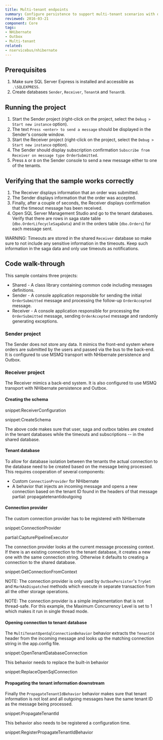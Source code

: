 ```yaml
---
title: Multi-tenant endpoints
summary: Configure persistence to support multi-tenant scenarios with database-per-tenant isolation.
reviewed: 2016-03-21
component: Core
tags:
- NHibernate
- Outbox
- Multi-tenant
related:
- nservicebus/nhibernate
---
```


## Prerequisites

 1. Make sure SQL Server Express is installed and accessible as `.\SQLEXPRESS`.
 1. Create databases `Sender`, `Receiver`, `TenantA` and `TenantB`.


## Running the project

 1. Start the Sender project (right-click on the project, select the `Debug > Start new instance` option).
 1. The text `Press <enter> to send a message` should be displayed in the Sender's console window.
 1. Start the Receiver project (right-click on the project, select the `Debug > Start new instance` option).
 1. The Sender should display subscription confirmation `Subscribe from Receiver on message type OrderSubmitted`.
 1. Press `A` or `B` on the Sender console to send a new message either to one of the tenants.


## Verifying that the sample works correctly

 1. The Receiver displays information that an order was submitted.
 1. The Sender displays information that the order was accepted.
 1. Finally, after a couple of seconds, the Receiver displays confirmation that the timeout message has been received.
 1. Open SQL Server Management Studio and go to the tenant databases. Verify that there are rows in saga state table (`dbo.OrderLifecycleSagaData`) and in the orders table (`dbo.Orders`) for each message sent.

WARNING: Timeouts are stored in the shared `Receiver` database so make sure to not include any sensitive information in the timeouts. Keep such information in the saga data and only use timeouts as notifications.


## Code walk-through

This sample contains three projects:

 * Shared - A class library containing common code including messages definitions.
 * Sender - A console application responsible for sending the initial `OrderSubmitted` message and processing the follow-up `OrderAccepted` message.
 * Receiver - A console application responsible for processing the `OrderSubmitted` message, sending `OrderAccepted` message and randomly generating exceptions.


### Sender project

The Sender does not store any data. It mimics the front-end system where orders are submitted by the users and passed via the bus to the back-end. It is configured to use MSMQ transport with NHibernate persistence and Outbox.


### Receiver project

The Receiver mimics a back-end system. It is also configured to use MSMQ transport with NHibernate persistence and Outbox.


#### Creating the schema

snippet:ReceiverConfiguration

snippet:CreateSchema

The above code makes sure that user, saga and outbox tables are created in the tenant databases while the timeouts and subscriptions -- in the shared database.


#### Tenant database

To allow for database isolation between the tenants the actual connection to the database need to be created based on the message being processed. This requires cooperation of several components:

 * Custom `ConnectionProvider` for NHibernate
 * A behavior that injects an incoming message and opens a new connection based on the tenant ID found in the headers of that message
partial: propagatetenantidoutgoing


#### Connection provider

The custom connection provider has to be registered with NHibernate

snippet:ConnectionProvider

partial:CapturePipelineExecutor

The connection provider looks at the current message processing context. If there is an existing connection to the tenant database, it creates a new one with the same connection string. Otherwise it defaults to creating a connection to the shared database.

snippet:GetConnectionFromContext

NOTE: The connection provider is only used by `OutboxPersister`'s `TryGet` and `MarkAsDispatched` methods which execute in separate transaction from all the other storage operations.

NOTE: The connection provider is a simple implementation that is not thread-safe. For this example, the Maximum Concurrency Level is set to 1 which makes it run in single thread mode.

#### Opening connection to tenant database

The `MultiTenantOpenSqlConnectionBehavior` behavior extracts the `TenantId` header from the incoming message and looks up the matching connection string in the app.config file.

snippet:OpenTenantDatabaseConnection

This behavior needs to replace the built-in behavior

snippet:ReplaceOpenSqlConnection


#### Propagating the tenant information downstream

Finally the `PropagateTenantIdBehavior` behavior makes sure that tenant information is not lost and all outgoing messages have the same tenant ID as the message being processed.

snippet:PropagateTenantId

This behavior also needs to be registered a configuration time.

snippet:RegisterPropagateTenantIdBehavior